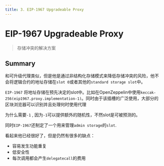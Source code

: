 ```yaml
---
title: 3. EIP-1967 Upgradeable Proxy
---
```

# EIP-1967 Upgradeable Proxy
> 存储冲突的解决方案

## Summary

和可升级代理类似，但是他是通过非结构化存储模式来降低存储冲突的风险，他不会将逻辑合约的地址存储在`slot 0`或者其他的`standard storage slot`中。

`EIP-1967` 将地址存储在预先决定的slot中。比如在OpenZeppelin中使用`keccak-256(eip1967.proxy.implementation-1)`。同时由于该插槽的广泛使用，大部分的区块浏览器可以识别并且处理何时使用代理

为什么需要`-1` , 因为`-1`可以提供额外的随机性，不然slot是可被预测的。

同时`EIP-1967`还制定了一个用来管理`admin storage`的`slot`.

看起来他已经很好了，但是仍然有很多的缺点：
- 容易发生功能重复
- 低安全性
- 每次调用都会产生`delegatecall`的费用

